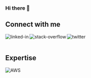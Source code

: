 ### Hi there 👋

## Connect with me
[<img align="left" alt="linked-in" src="https://img.shields.io/badge/linkedin-%230077B5.svg?&style=for-the-badge&logo=linkedin&logoColor=white" />](https://www.linkedin.com/in/olivieryatrides/)

[<img align="left" alt="stack-overflow" src="https://img.shields.io/badge/stack%20overflow-FE7A16?logo=stack-overflow&logoColor=white&style=for-the-badge" />](https://stackoverflow.com/users/16268050/olivier-yatrid%c3%a8s)
[<img align="left" alt="twitter" src="https://img.shields.io/badge/twitter-%231DA1F2.svg?&style=for-the-badge&logo=twitter&logoColor=white" />](https://twitter.com/Stradis_O)
<br>
<br>
## Expertise
<img align="left" alt="AWS" src="https://img.shields.io/badge/AWS-424F66?style=for-the-badge&logo=amazonaws&logoColor=orange" />
<br>
<br>
